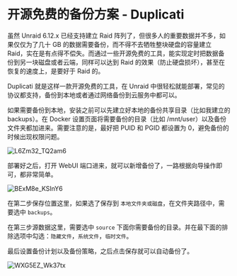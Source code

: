 # 开源免费的备份方案 - Duplicati

虽然 Unraid 6.12.x 已经支持建立 Raid 阵列了，但很多人的重要数据并不多，如果仅仅为了几十 GB 的数据需要备份，而不得不去牺牲整块硬盘的容量建立 Raid，实在是有点得不偿失。而通过一些开源免费的工具，能实现定时把数据备份到另一块磁盘或者云端，同样可以达到 Raid 的效果（防止硬盘损坏），甚至在恢复的速度上，是要好于 Raid 的。

Duplicati 就是这样一款开源免费的工具，在 Unraid 中很轻松就能部署，常见的协议都支持，备份到本地或者通过网络备份到云服务中都可以。

如果需要备份到本地，安装之前可以先建立好本地的备份共享目录（比如我建立的 backups）。在 Docker 设置页面将需要备份的目录（比如 /mnt/user）以及备份文件夹都加进来。需要注意的是，最好把 PUID 和 PGID 都设置为 0，避免备份的时候出现权限问题。

![L6Zm32_TQ2am6](https://img.slarker.me/wiki/L6Zm32_TQ2am6.png)

部署好之后，打开 WebUI 端口进来，就可以新增备份了，一路根据向导操作即可，都非常简单。

![BExM8e_KSInY6](https://img.slarker.me/wiki/BExM8e_KSInY6.png)

在第二步保存位置这里，如果选了保存到 `本地文件夹或磁盘`，在文件夹路径中，需要选中 `backups`。

在第三步源数据这里，需要选中 `source` 下面你需要备份的目录。并在最下面的排除选项中勾选：`隐藏文件`，`系统文件`，`临时文件`。

最后设置备份计划以及备份策略，之后点击保存就可以自动备份了。

![WXG5EZ_Wk37tx](https://img.slarker.me/wiki/WXG5EZ_Wk37tx.png)
